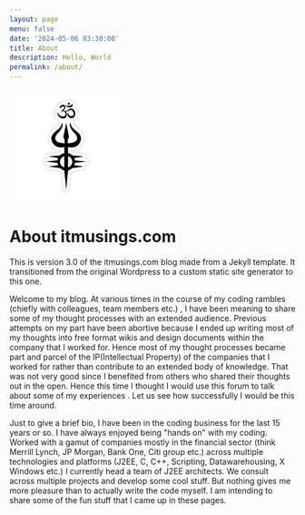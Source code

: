 ```yaml
---
layout: page
menu: false
date: '2024-05-06 03:30:00'
title: About
description: Hello, World
permalink: /about/
---
```


<img class="img-rounded" src="/assets/img/uploads/profile.jpeg" alt="Raja Shankar Kolluru" width="200">

# About itmusings.com

This is version 3.0 of the itmusings.com blog made from a Jekyll template. It transitioned from the original Wordpress to a custom static site generator to this one. 

Welcome to my blog. At various times in the course of my coding rambles (chiefly with colleagues, team members etc.) , I have been meaning to share some of my thought processes with an extended audience. Previous attempts on my part have been abortive because I ended up writing most of my thoughts into free format wikis and design documents within the company that I worked for. Hence most of my thought processes became part and parcel of the IP(Intellectual Property) of the companies that I worked for rather than contribute to an extended body of knowledge. That was not very good since I benefited from others who shared their thoughts out in the open. Hence this time I thought I would use this forum to talk about some of my experiences . Let us see how successfully I would be this time around.

Just to give a brief bio, I have been in the coding business for the last 15 years or so. I have always enjoyed being "hands on" with my coding. Worked with a gamut of companies mostly in the financial sector (think Merrill Lynch, JP Morgan, Bank One, Citi group etc.) across multiple technologies and platforms (J2EE, C, C++, Scripting, Datawarehousing, X Windows etc.) I currently head a team of J2EE architects. We consult across multiple projects and develop some cool stuff. But nothing gives me more pleasure than to actually write the code myself. I am intending to share some of the fun stuff that I came up in these pages.

